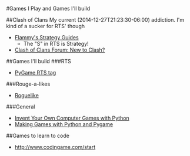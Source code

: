 #Games I Play and Games I'll build

##Clash of Clans
My current (2014-12-27T21:23:30-06:00) addiction. I'm kind of a sucker for RTS' though

-  [Flammy's Strategy Guides](http://clashofclans.wikia.com/wiki/Flammy%27s_Strategy_Guides)
    +  The "S" in RTS is Strategy!
-  [Clash of Clans Forum: New to Clash?](http://forum.supercell.net/forumdisplay.php/54-New-to-Clash)

##Games I'll build
###RTS
-  [PyGame RTS tag](http://www.pygame.org/tags/rts)

###Rouge-a-likes
-  [Roguelike](http://en.wikipedia.org/wiki/Roguelike)

###General
-  [Invent Your Own Computer Games with Python](https://inventwithpython.com/chapters/)
-  [Making Games with Python and Pygame](https://inventwithpython.com/pygame/index.html)

##Games to learn to code
-  http://www.codingame.com/start